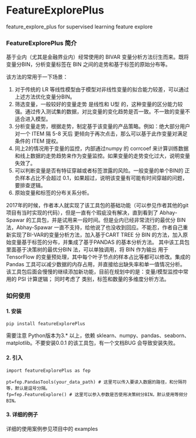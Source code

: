 # FeatureExplorePlus

feature_explore_plus for supervised learning feature explore

### FeatureExplorePlus 简介

基于业内（尤其是金融界业内）经常使用的 BIVAR 变量分析方法衍生而来。既将变量分BIN，分析变量标签在 BIN 之间的走势和基于标签的原始分布等。

该方法的常用于一下场景：

1. 对于传统的 LR 等线性模型由于模型对非线性变量的拟合能力较差，可以通过上述方法优化变量分BIN。
2. 筛选变量，一般较好的变量走势 是线性和 U型 的，这种变量的区分能力较强。通过传入测试集的数据，对比变量的变化趋势是否一致。不一致的变量不适合进入模型。
3. 分析变量走势，根据走势，制定基于该变量的产品策略。例如：绝大部分用户对一个 ITEM 隔 5-8 天后 更倾向于再次点击，那么可以基于此作变量对满足条件的 ITEM 提权。
4. 同上2的情况用于变量的监控，内部通过numpy 的 corrcoef 来计算训练数据和线上数据的走势趋势来作为变量监控。如果变量的走势变化过大，说明变量失效了。
5. 可以判断变量是否有特征穿越或者标签泄露的风险。一般变量的单个BIN的 正负样本占比不会超过 0.1，如果超过，说明该变量有可能有时间穿越的问题，要排查逻辑。
6. 原始变量和标签的分布关系分析。

2017年的时候，作者本人就实现了该工具包的基础功能（可以参见作者其他的git项目有当时实现的代码），但是一直有个瑕疵没有解决，直到看到了 Abhay-Spawar 的工具包，并是试用来一段时间。但是业内已经非常流行的最优分 BIN 法，Abhay-Spawar 一直不支持，给他说了也没收到回应。不能忍，作者自己重新实现了BI-VAR的变量分析方法，加入基于CART TREE 分 BIN 的方法，加入原始变量基于标签的分布，并集成了基于PANDAS 的基本分析方法。
其中该工具包里面基于决策树的最优分BIN 法，可以单独调用，将 BIN 作为输出 用于 TensorFlow 的变量预处理，其中每个叶子节点的样本占比等都可以修改。集成的 Pandas 工具可以减少数据的内存占用，并直接给出缺失率和单一值情况分析。
该工具包后面会慢慢的继续添加新功能，目前在规划中的是：变量/模型监控中常用的 PSI 计算逻辑； 同时考虑了 类别，标签和数量的多维度分析方法。

### 如何使用

#### 1. 安装
```
pip install featureExplorePlus
```

需要注意 Python版本为3.* 以上，依赖 sklearn、numpy、pandas、seaborn、 matplotlib。不要安装0.0.1 的该工具包，有一个文档BUG 会导致安装失败。

#### 2. 引入
```
import featureExplorePlus as fep

pt=fep.PandasTools(your_data_path) # 这里可以传入要读入数据的路径，和分隔符等，默认是逗号分隔。
fp=fep.FeatureExplore() # 这里可以参入参数是否使用决策树分BIN，默认使用等频分BIN。

```
#### 3. 详细的例子

详细的使用案例参见项目中的 examples